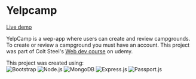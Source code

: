 # Yelpcamp

[Live demo](https://yelpcamp-vinod.herokuapp.com/)

YelpCamp is a wep-app where users can create and review campgrounds.
To create or review a campground you must have an account.
This project was part of Colt Steel's [Web dev course](https://www.udemy.com/share/101W9C3@g1Nt-h6akDT81oxnMsRiUL29-vubUqivw7jSiUyucoiOjQDo7KRaARtuu0sZGqhLrw==/) on udemy.

This project was created using:  
 ![Bootstrap](https://img.shields.io/badge/-Bootstrap-333333?style=flat&logo=bootstrap&logoColor=563D7C)
  ![Node.js](https://img.shields.io/badge/-Node.js-333333?style=flat&logo=node.js)
  ![MongoDB](https://img.shields.io/badge/-MongoDB-333333?style=flat&logo=mongodb)
![Express.js](https://img.shields.io/badge/-Express.js-333333?style=flat&logo=express)
![Passport.js](https://img.shields.io/badge/-Passport.js-333333?style=flat&logo=passport)
